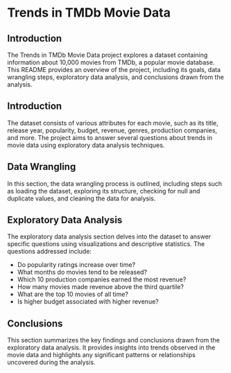 
# Trends in TMDb Movie Data
## Introduction
The Trends in TMDb Movie Data project explores a dataset containing information about 10,000 movies from TMDb, a popular movie database. This README provides an overview of the project, including its goals, data wrangling steps, exploratory data analysis, and conclusions drawn from the analysis.

## Introduction
The dataset consists of various attributes for each movie, such as its title, release year, popularity, budget, revenue, genres, production companies, and more. The project aims to answer several questions about trends in movie data using exploratory data analysis techniques.

## Data Wrangling
In this section, the data wrangling process is outlined, including steps such as loading the dataset, exploring its structure, checking for null and duplicate values, and cleaning the data for analysis.

## Exploratory Data Analysis
The exploratory data analysis section delves into the dataset to answer specific questions using visualizations and descriptive statistics. The questions addressed include:

* Do popularity ratings increase over time?
* What months do movies tend to be released?
* Which 10 production companies earned the most revenue?
* How many movies made revenue above the third quartile?
* What are the top 10 movies of all time?
* Is higher budget associated with higher revenue?

## Conclusions
This section summarizes the key findings and conclusions drawn from the exploratory data analysis. It provides insights into trends observed in the movie data and highlights any significant patterns or relationships uncovered during the analysis.

